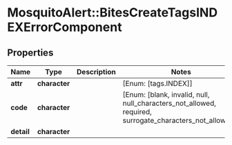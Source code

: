 # MosquitoAlert::BitesCreateTagsINDEXErrorComponent


## Properties
Name | Type | Description | Notes
------------ | ------------- | ------------- | -------------
**attr** | **character** |  | [Enum: [tags.INDEX]] 
**code** | **character** |  | [Enum: [blank, invalid, null, null_characters_not_allowed, required, surrogate_characters_not_allowed]] 
**detail** | **character** |  | 


